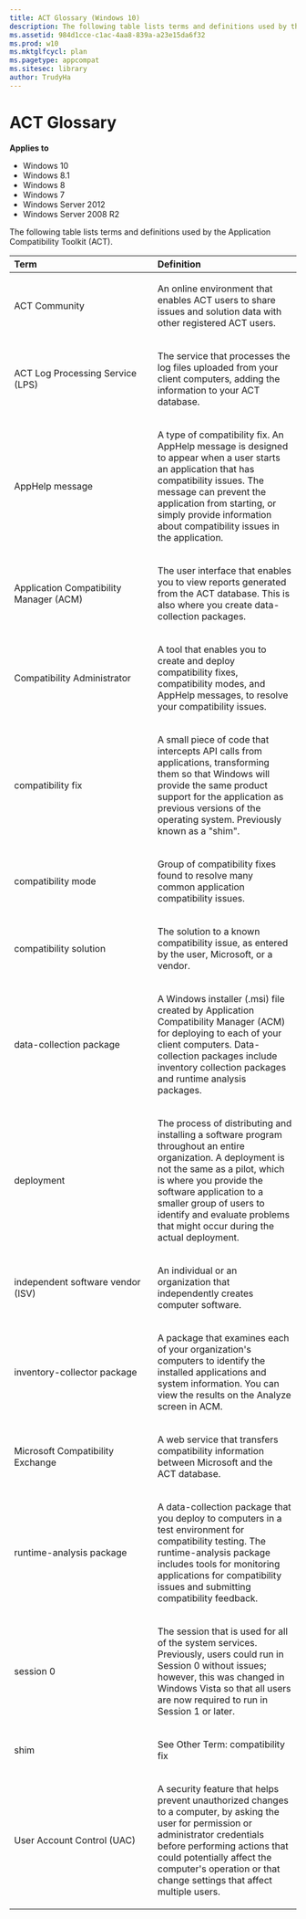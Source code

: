 ```yaml
---
title: ACT Glossary (Windows 10)
description: The following table lists terms and definitions used by the Application Compatibility Toolkit (ACT).
ms.assetid: 984d1cce-c1ac-4aa8-839a-a23e15da6f32
ms.prod: w10
ms.mktglfcycl: plan
ms.pagetype: appcompat
ms.sitesec: library
author: TrudyHa
---
```


# ACT Glossary


**Applies to**

-   Windows 10
-   Windows 8.1
-   Windows 8
-   Windows 7
-   Windows Server 2012
-   Windows Server 2008 R2

The following table lists terms and definitions used by the Application Compatibility Toolkit (ACT).

<table>
<colgroup>
<col width="50%" />
<col width="50%" />
</colgroup>
<thead>
<tr class="header">
<th align="left">Term</th>
<th align="left">Definition</th>
</tr>
</thead>
<tbody>
<tr class="odd">
<td align="left"><p>ACT Community</p></td>
<td align="left"><p>An online environment that enables ACT users to share issues and solution data with other registered ACT users.</p></td>
</tr>
<tr class="even">
<td align="left"><p>ACT Log Processing Service (LPS)</p></td>
<td align="left"><p>The service that processes the log files uploaded from your client computers, adding the information to your ACT database.</p></td>
</tr>
<tr class="odd">
<td align="left"><p>AppHelp message</p></td>
<td align="left"><p>A type of compatibility fix. An AppHelp message is designed to appear when a user starts an application that has compatibility issues. The message can prevent the application from starting, or simply provide information about compatibility issues in the application.</p></td>
</tr>
<tr class="even">
<td align="left"><p>Application Compatibility Manager (ACM)</p></td>
<td align="left"><p>The user interface that enables you to view reports generated from the ACT database. This is also where you create data-collection packages.</p></td>
</tr>
<tr class="odd">
<td align="left"><p>Compatibility Administrator</p></td>
<td align="left"><p>A tool that enables you to create and deploy compatibility fixes, compatibility modes, and AppHelp messages, to resolve your compatibility issues.</p></td>
</tr>
<tr class="even">
<td align="left"><p>compatibility fix</p></td>
<td align="left"><p>A small piece of code that intercepts API calls from applications, transforming them so that Windows will provide the same product support for the application as previous versions of the operating system. Previously known as a &quot;shim&quot;.</p></td>
</tr>
<tr class="odd">
<td align="left"><p>compatibility mode</p></td>
<td align="left"><p>Group of compatibility fixes found to resolve many common application compatibility issues.</p></td>
</tr>
<tr class="even">
<td align="left"><p>compatibility solution</p></td>
<td align="left"><p>The solution to a known compatibility issue, as entered by the user, Microsoft, or a vendor.</p></td>
</tr>
<tr class="odd">
<td align="left"><p>data-collection package</p></td>
<td align="left"><p>A Windows installer (.msi) file created by Application Compatibility Manager (ACM) for deploying to each of your client computers. Data-collection packages include inventory collection packages and runtime analysis packages.</p></td>
</tr>
<tr class="even">
<td align="left"><p>deployment</p></td>
<td align="left"><p>The process of distributing and installing a software program throughout an entire organization. A deployment is not the same as a pilot, which is where you provide the software application to a smaller group of users to identify and evaluate problems that might occur during the actual deployment.</p></td>
</tr>
<tr class="odd">
<td align="left"><p>independent software vendor (ISV)</p></td>
<td align="left"><p>An individual or an organization that independently creates computer software.</p></td>
</tr>
<tr class="even">
<td align="left"><p>inventory-collector package</p></td>
<td align="left"><p>A package that examines each of your organization's computers to identify the installed applications and system information. You can view the results on the Analyze screen in ACM.</p></td>
</tr>
<tr class="odd">
<td align="left"><p>Microsoft Compatibility Exchange</p></td>
<td align="left"><p>A web service that transfers compatibility information between Microsoft and the ACT database.</p></td>
</tr>
<tr class="even">
<td align="left"><p>runtime-analysis package</p></td>
<td align="left"><p>A data-collection package that you deploy to computers in a test environment for compatibility testing. The runtime-analysis package includes tools for monitoring applications for compatibility issues and submitting compatibility feedback.</p></td>
</tr>
<tr class="odd">
<td align="left"><p>session 0</p></td>
<td align="left"><p>The session that is used for all of the system services. Previously, users could run in Session 0 without issues; however, this was changed in Windows Vista so that all users are now required to run in Session 1 or later.</p></td>
</tr>
<tr class="even">
<td align="left"><p>shim</p></td>
<td align="left"><p>See Other Term: compatibility fix</p></td>
</tr>
<tr class="odd">
<td align="left"><p>User Account Control (UAC)</p></td>
<td align="left"><p>A security feature that helps prevent unauthorized changes to a computer, by asking the user for permission or administrator credentials before performing actions that could potentially affect the computer's operation or that change settings that affect multiple users.</p></td>
</tr>
</tbody>
</table>

 

 

 






